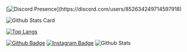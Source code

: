 [![Discord Presence](https://lanyard-profile-readme.vercel.app/api/852634249714597918?theme=light&bg=809ecf&animated=false&hideDiscrim=true&borderRadius=30px&idleMessage=Probably%20doing%20something%20else...)](https://discord.com/users/852634249714597918)


![Github Stats Card](https://github-readme-stats.vercel.app/api?username=Niwren&show_icons=true&theme=gradient) 

[![Top Langs](https://github-readme-stats.vercel.app/api/top-langs/?username=Niwren&layout=compact)](https://github.com/anuraghazra/github-readme-stats)

[![Github Badge](https://img.shields.io/badge/-Github-000?style=quare&labelColor=000&logo=Github&logoColor=white&link=link)](https://github.com/Niwren) 
[![Instagram Badge](https://img.shields.io/badge/-Instagram-C13584?style=flat-quare&labelColor=C13584&logo=instagram&logoColor=white&link=link)](https://www.instagram.com/niwren_/)
![Github Stats](https://komarev.com/ghpvc/?username=Niwren&color=red)&nbsp;
